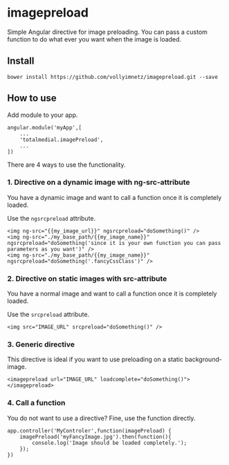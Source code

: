 # imagepreload
Simple Angular directive for image preloading. You can pass a custom function to do what ever you want when the image is loaded.

## Install

	bower install https://github.com/vollyimnetz/imagepreload.git --save

## How to use
Add module to your app.

	angular.module('myApp',[
		...
		'totalmedial.imagePreload',
		...
	])

There are 4 ways to use the functionality.

### 1. Directive on a dynamic image with ng-src-attribute
You have a dynamic image and want to call a function once it is completely loaded.

Use the `ngsrcpreload` attribute.
	
	<img ng-src="{{my_image_url}}" ngsrcpreload="doSomething()" />
	<img ng-src="./my_base_path/{{my_image_name}}" ngsrcpreload="doSomething('since it is your own function you can pass parameters as you want')" />
	<img ng-src="./my_base_path/{{my_image_name}}" ngsrcpreload="doSomething('.fancyCssClass')" />

### 2. Directive on static images with src-attribute
You have a normal image and want to call a function once it is completely loaded.

Use the `srcpreload` attribute.

	<img src="IMAGE_URL" srcpreload="doSomething()" />

### 3. Generic directive
This directive is ideal if you want to use preloading on a static background-image.

	<imagepreload url="IMAGE_URL" loadcomplete="doSomething()"></imagepreload>

### 4. Call a function
You do not want to use a directive? Fine, use the function directly.

	app.controller('MyControler',function(imagePreload) {
		imagePreload('myFancyImage.jpg').then(function(){
			console.log('Image should be loaded completely.');
		});
	})
